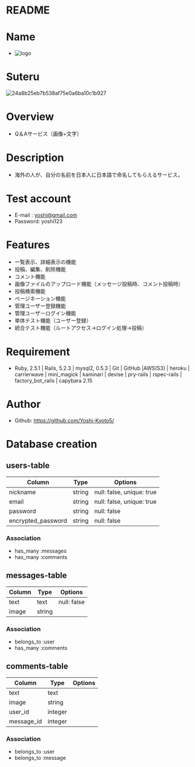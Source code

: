 # README

# Name  
- ![logo](https://user-images.githubusercontent.com/61217608/79215713-f3400d00-7e86-11ea-9662-73eb5761ab9f.png)

# Suteru
![24a8b25eb7b538af75e0a6ba10c1b927](https://user-images.githubusercontent.com/61217608/79213718-9a6f7500-7e84-11ea-909e-965f5aeaf945.jpg)

# Overview  
- Q＆Aサービス（画像+文字）

# Description 
- 海外の人が、自分の名前を日本人に日本語で命名してもらえるサービス。

# Test account  
- E-mail  : yoshi@gmail.com 
- Password: yoshi123

# Features
- 一覧表示、詳細表示の機能
- 投稿、編集、削除機能
- コメント機能
- 画像ファイルのアップロード機能（メッセージ投稿時、コメント投稿時）
- 投稿検索機能
- ページネーション機能
- 管理ユーザー登録機能
- 管理ユーザーログイン機能
- 単体テスト機能（ユーザー登録）
- 統合テスト機能（ルートアクセス→ログイン処理→投稿）

# Requirement
- Ruby, 2.5.1 | Rails, 5.2.3 | mysql2, 0.5.3 | Git | GitHub |AWS(S3) | heroku | carrierwave |
 mini_magick | kaminari | devise | pry-rails | rspec-rails | factory_bot_rails | capybara 2.15

# Author  
- Github: https://github.com/Yoshi-Kyoto5/

# Database creation 
## users-table  
|Column|Type|Options|
|------|----|-------|
|nickname|string|null: false, unique: true|
|email|string|null: false, unique: true|
|password|string|null: false|
|encrypted_password|string|null: false|
### Association 
- has_many  :messages
- has_many  :comments

## messages-table 
|Column|Type|Options|
|------|----|-------|
|text|text|null: false|
|image|string|
### Association 
- belongs_to :user
- has_many   :comments

## comments-table 
|Column|Type|Options|
|------|----|-------|
|text|text|
|image|string|
|user_id|integer|
|message_id|integer|
### Association 
- belongs_to :user
- belongs_to :message